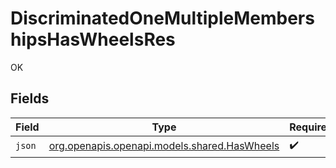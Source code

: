# DiscriminatedOneMultipleMembershipsHasWheelsRes

OK


## Fields

| Field                                                                            | Type                                                                             | Required                                                                         | Description                                                                      |
| -------------------------------------------------------------------------------- | -------------------------------------------------------------------------------- | -------------------------------------------------------------------------------- | -------------------------------------------------------------------------------- |
| `json`                                                                           | [org.openapis.openapi.models.shared.HasWheels](../../models/shared/HasWheels.md) | :heavy_check_mark:                                                               | N/A                                                                              |